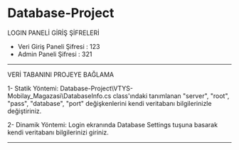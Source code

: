 # Database-Project
LOGIN PANELİ GİRİŞ ŞİFRELERİ

- Veri Giriş Paneli Şifresi : 123
- Admin Paneli Şifresi : 321

---------------------------------------

VERİ TABANINI PROJEYE BAĞLAMA

1- Statik Yöntemi:
Database-Project\VTYS-Mobilay_Magazasi\DatabaseInfo.cs class'ındaki tanımlanan
"server", "root", "pass", "database", "port" değişkenlerini kendi veritabanı bilgilerinizle değiştiriniz.

2- Dinamik Yöntemi:
Login ekranında Database Settings tuşuna basarak kendi veritabanı bilgilerinizi giriniz.

---------------------------------------

